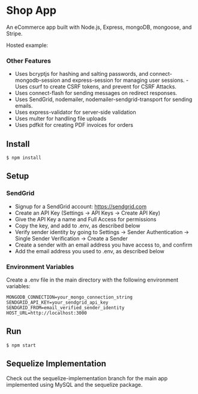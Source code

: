 # Shop App

An eCommerce app built with Node.js, Express, mongoDB, mongoose, and Stripe.

Hosted example:

### Other Features

- Uses bcryptjs for hashing and salting passwords, and connect-mongodb-session and express-session for managing user sessions. - Uses csurf to create CSRF tokens, and prevent for CSRF Attacks.
- Uses connect-flash for sending messages on redirect responses.
- Uses SendGrid, nodemailer, nodemailer-sendgrid-transport for sending emails.
- Uses express-validator for server-side validation
- Uses multer for handling file uploads
- Uses pdfkit for creating PDF invoices for orders

## Install

    $ npm install

## Setup

### SendGrid

- Signup for a SendGrid account: https://sendgrid.com
- Create an API Key (Settings -> API Keys -> Create API Key)
- Give the API Key a name and Full Access for permissions
- Copy the key, and add to .env, as described below
- Verify sender identity by going to Settings -> Sender Authentication -> Single Sender Verification -> Create a Sender
- Create a sender with an email address you have access to, and confirm
- Add the email address you used to .env, as described below

### Environment Variables

Create a .env file in the main directory with the following environment variables:

    MONGODB_CONNECTION=your_mongo_connection_string
    SENDGRID_API_KEY=your_sendgrid_api_key
    SENDGRID_FROM=email_verified_sender_identity
    HOST_URL=http://localhost:3000

## Run

    $ npm start

## Sequelize Implementation

Check out the sequelize-implementation branch for the main app implemented using MySQL and the sequelize package.
